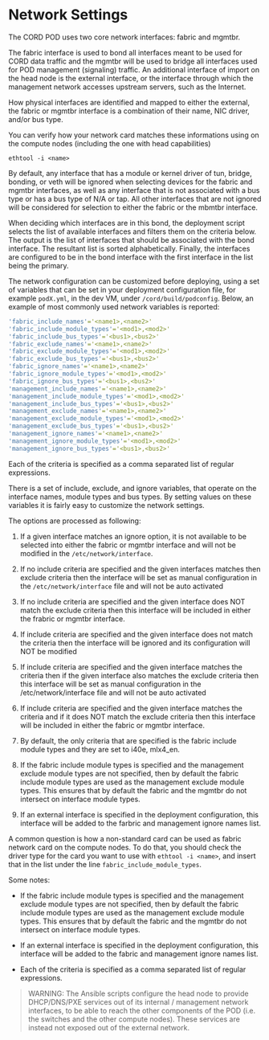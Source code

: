 # Network Settings

The CORD POD uses two core network interfaces: fabric and mgmtbr.

The fabric interface is used to bond all interfaces meant to be used for CORD
data traffic and the mgmtbr will be used to bridge all interfaces used for POD
management (signaling) traffic. An additional interface of import on the head
node is the external interface, or the interface through which the management
network accesses upstream servers, such as the Internet.

How physical interfaces are identified and mapped to either the external, the
fabric or mgmtbr interface is a combination of their name, NIC driver, and/or
bus type.

You can verify how your network card matches these informations using on the
compute nodes (including the one with head capabilities)

```shell
ethtool -i <name>
```

By default, any interface that has a module or kernel driver of tun, bridge,
bonding, or veth will be ignored when selecting devices for the fabric and
mgmtbr interfaces, as well as any interface that is not associated with a bus
type or has a bus type of N/A or tap. All other interfaces that are not ignored
will be considered for selection to either the fabric or the mbmtbr interface.

When deciding which interfaces are in this bond, the deployment script selects
the list of available interfaces and filters them on the criteria below. The
output is the list of interfaces that should be associated with the bond
interface. The resultant list is sorted alphabetically. Finally, the interfaces
are configured to be in the bond interface with the first interface in the list
being the primary.

The network configuration can be customized before deploying, using a set of
variables that can be set in your deployment configuration file, for example
`podX.yml`, in the dev VM, under `/cord/build/podconfig`.  Below, an example of
most commonly used network variables is reported:

```yaml
'fabric_include_names'='<name1>,<name2>'
'fabric_include_module_types'='<mod1>,<mod2>'
'fabric_include_bus_types'='<bus1>,<bus2>'
'fabric_exclude_names'='<name1>,<name2>'
'fabric_exclude_module_types'='<mod1>,<mod2>'
'fabric_exclude_bus_types'='<bus1>,<bus2>'
'fabric_ignore_names'='<name1>,<name2>'
'fabric_ignore_module_types'='<mod1>,<mod2>'
'fabric_ignore_bus_types'='<bus1>,<bus2>'
'management_include_names'='<name1>,<name2>'
'management_include_module_types'='<mod1>,<mod2>'
'management_include_bus_types'='<bus1>,<bus2>'
'management_exclude_names'='<name1>,<name2>'
'management_exclude_module_types'='<mod1>,<mod2>'
'management_exclude_bus_types'='<bus1>,<bus2>'
'management_ignore_names'='<name1>,<name2>'
'management_ignore_module_types'='<mod1>,<mod2>'
'management_ignore_bus_types'='<bus1>,<bus2>'
```

Each of the criteria is specified as a comma separated list of regular
expressions.

There is a set of include, exclude, and ignore variables, that operate on the
interface names, module types and bus types. By setting values on these
variables it is fairly easy to customize the network settings.

The options are processed as following:

1. If a given interface matches an ignore option, it is not available to be
   selected into either the fabric or mgmtbr interface and will not be modified
   in the `/etc/network/interface`.

2. If no include criteria are specified and the given interfaces matches then
   exclude criteria then the interface will be set as manual configuration in
   the `/etc/network/interface` file and will not be auto activated

3. If no include criteria are specified and the given interface does NOT match
   the exclude criteria then this interface will be included in either the
   frabric or mgmtbr interface.

4. If include criteria are specified and the given interface does not match the
   criteria then the interface will be ignored and its configuration will NOT
   be modified

5. If include criteria are specified and the given interface matches the
   criteria then if the given interface also matches the exclude criteria then
   this interface will be set as manual configuration in the
   /etc/network/interface file and will not be auto activated

6. If include criteria are specified and the given interface matches the
   criteria and if it does NOT match the exclude criteria then this interface
   will be included in either the fabric or mgmtbr interface.

7. By default, the only criteria that are specified is the fabric include
   module types and they are set to i40e, mlx4_en.

8. If the fabric include module types is specified and the management exclude
   module types are not specified, then by default the fabric include module
   types are used as the management exclude module types. This ensures that by
   default the fabric and the mgmtbr do not intersect on interface module
   types.

9. If an external interface is specified in the deployment configuration, this
   interface will be added to the farbric and management ignore names list.

A common question is how a non-standard card can be used as fabric network card
on the compute nodes. To do that, you should check the driver type for the card
you want to use with `ethtool -i <name>`, and insert that in the list under the
line `fabric_include_module_types`.

Some notes:

* If the fabric include module types is specified and the management exclude
  module types are not specified, then by default the fabric include module
  types are used as the management exclude module types. This ensures that by
  default the fabric and the mgmtbr do not intersect on interface module types.

* If an external interface is specified in the deployment configuration, this
  interface will be added to the fabric and management ignore names list.

* Each of the criteria is specified as a comma separated list of regular
  expressions.

> WARNING: The Ansible scripts configure the head node to provide DHCP/DNS/PXE
> services out of its internal / management network interfaces, to be able to
> reach the other components of the POD (i.e. the switches and the other
> compute nodes). These services are instead not exposed out of the external
> network.

